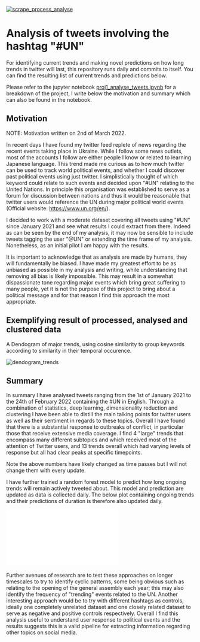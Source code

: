 [![scrape_process_analyse](https://github.com/edgar-hd/UN-tweets/actions/workflows/pipeline_scrape_process_analyse.yml/badge.svg)](https://github.com/edgar-hd/UN-tweets/actions/workflows/pipeline_scrape_process_analyse.yml)

# Analysis of tweets involving the hashtag "#UN"

For identifying current trends and making novel predictions on how long trends in twitter will last, this repository runs daily and commits to itself. You can find the resulting list of current trends and predictions below.

Please refer to the jupyter notebook [proj1_analyse_tweets.ipynb](proj1_analyse_tweets.ipynb) for a breakdown of the project, I write below the motivation and summary which can also be found in the notebook.

## Motivation

NOTE: Motivation written on 2nd of March 2022.

In recent days I have found my twitter feed replete of news regarding the recent events taking place in Ukraine. While I follow some news outlets, most of the accounts I follow are either people I know or related to learning Japanese language. This trend made me curious as to how much twitter can be used to track world political events, and whether I could discover past political events using just twitter. I simplistically thought of which keyword could relate to such events and decided upon "#UN" relating to the United Nations. In principle this organisation was established to serve as a forum for discussion between nations and thus it would be reasonable that twitter users would reference the UN during major political world events (Official website: https://www.un.org/en/).

I decided to work with a moderate dataset covering all tweets using "#UN" since January 2021 and see what results I could extract from there. Indeed as can be seen by the end of my analysis, it may now be sensible to include tweets tagging the user "@UN" or extending the time frame of my analysis. Nonetheless, as an initial pilot I am happy with the results.

It is important to acknowledge that as analysis are made by humans, they will fundamentally be biased. I have made my greatest effort to be as unbiased as possible in my analysis and writing, while understanding that removing all bias is likely impossible. This may result in a somewhat dispassionate tone regarding major events which bring great suffering to many people, yet it is not the purpose of this project to bring about a political message and for that reason I find this approach the most appropriate.

## Exemplifying result of processed, analysed and clustered data
A Dendogram of major trends, using cosine similarity to group keywords according to similarity in their temporal occurence.

![dendogram_trends](https://user-images.githubusercontent.com/43865617/159815652-d5561e96-6010-4f26-a24f-e85175dec8dd.png)

## Summary <a class="anchor" id="summary"></a>
In summary I have analysed tweets ranging from the 1st of January 2021 to the 24th of February 2022 containing the #UN in English. Through a combination of statistics, deep learning, dimensionality reduction and clustering I have been able to distill the main talking points for twitter users as well as their sentiment in regards to these topics. Overall I have found that there is a substantial response to outbreaks of conflict, in particular those that receive extensive media coverage. I find 4 "large" trends that encompass many different subtopics and which received most of the attention of Twitter users, and 13 trends overall which had varying levels of response but all had clear peaks at specific timepoints.

Note the above numbers have likely changed as time passes but I will not change them with every update.

I have further trained a random forest model to predict how long ongoing trends will remain actively tweeted about. This model and prediction are updated as data is collected daily. The below plot containing ongoing trends and their predictions of duration is therefore also updated daily.

![dendogram_trends](figures/fig4d_current_topics_lifetime.pdf)

Further avenues of research are to test these approaches on longer timescales to try to identify cyclic patterns, some being obvious such as relating to the opening of the general assembly each year; this may also identify the frequency of "trending" events related to the UN. Another interesting approach would be to try with different hashtags as controls, ideally one completely unrelated dataset and one closely related dataset to serve as negative and positive controls respectively. Overall I find this analysis useful to understand user response to political events and the results suggests this is a valid pipeline for extracting information regarding other topics on social media.
